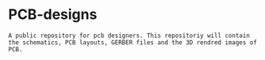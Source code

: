 # PCB-designs
```A public repository for pcb designers. This repositoriy will contain the schematics, PCB layouts, GERBER files and the 3D rendred images of PCB.```
